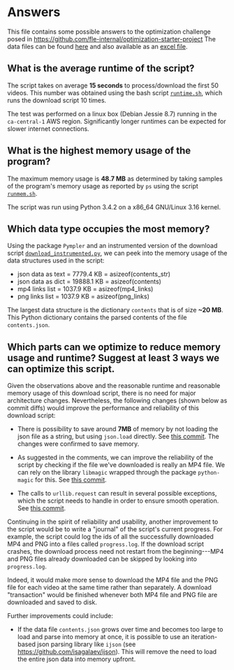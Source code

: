 Answers
=======
This file contains some possible answers to the optimization challenge posed in
https://github.com/fle-internal/optimization-starter-project
The data files can be found [here][10] and also available as an [excel file][11].



## What is the average runtime of the script?

The script takes on average **15 seconds** to process/download the first 50 videos.
This number was obtained using the bash script [`runtime.sh`][1], which runs the
download script 10 times.

The test was performed on a linux box (Debian Jessie 8.7) running in the
`ca-central-1` AWS region. Significantly longer runtimes can be expected for
slower internet connections.



## What is the highest memory usage of the program?

The maximum memory usage is **48.7 MB** as determined by taking samples of the
program's memory usage as reported by `ps` using the script [`runmem.sh`][2].

The script was run using Python 3.4.2 on a x86_64 GNU/Linux 3.16 kernel.



## Which data type occupies the most memory?

Using the package `Pympler` and an instrumented version of the download script
[`download_instrumented.py`][3], we can peek into the memory usage of the data
structures used in the script:

  - json data as text = 7779.4 KB   = asizeof(contents_str)
  - json data as dict = 19888.1 KB  = asizeof(contents)
  - mp4 links list = 1037.9 KB  = asizeof(mp4_links)
  - png links list = 1037.9 KB  = asizeof(png_links)

The largest data structure is the dictionary `contents` that is of size **~20 MB**.
This Python dictionary contains the parsed contents of the file `contents.json`.



## Which parts can we optimize to reduce memory usage and runtime? Suggest at least 3 ways we can optimize this script.

Given the observations above and the reasonable runtime and reasonable memory
usage of this download script, there is no need for major architecture changes.
Nevertheless, the following changes (shown below as commit diffs) would improve
the performance and reliability of this download script:

  - There is possibility to save around **7MB** of memory by not loading the json
    file as a string, but using `json.load` directly. See [this commit][4].
    The changes were confirmed to save memory.

  - As suggested in the comments, we can improve the reliability of the script by
    checking if the file we've downloaded is really an MP4 file. We can rely on
    the library `libmagic` wrapped through the package `python-magic` for this.
    See [this commit][5].

  - The calls to `urllib.request` can result in several possible exceptions,
    which the script needs to handle in order to ensure smooth operation.
    See [this commit][6].

Continuing in the spirit of reliability and usability, another improvement to the
script would be to write a "journal" of the script's current progress. For example,
the script could log the ids of all the successfully downloaded MP4 and PNG into
a files called `progress.log`. If the download script crashes, the download process
need not restart from the beginning---MP4 and PNG files already downloaded can be
skipped by looking into `progress.log`.

Indeed, it would make more sense to download the MP4 file and the PNG file for
each video at the same time rather than separately. A download "transaction" would
be finished whenever both MP4 file and PNG file are downloaded and saved to disk.


Further improvements could include:

  - If the data file `contents.json` grows over time and becomes too large to load
    and parse into memory at once, it is possible to use an iteration-based json
    parsing library like `ijson` (see https://github.com/isagalaev/ijson).
    This will remove the need to load the entire json data into memory upfront.



[1]: https://github.com/ivanistheone/optim-ans/blob/perfimpr/runtime.sh
[2]: https://github.com/ivanistheone/optim-ans/blob/perfimpr/runmem.sh
[3]: https://github.com/ivanistheone/optim-ans/blob/perfimpr/download_instrumented.py

[4]: https://github.com/ivanistheone/optim-ans/commit/51a6de80d5
[5]: https://github.com/ivanistheone/optim-ans/commit/3ad5345f4b
[6]: https://github.com/ivanistheone/optim-ans/commit/a652f1aeb0

[10]: https://github.com/ivanistheone/optim-ans/tree/perfimpr/perfdata
[11]: https://docs.google.com/spreadsheets/d/1M1x1ZqVR7hqdzgUtuaNVUJ0t-cbHAkvFTfvezUsyZiY/edit?usp=sharing

